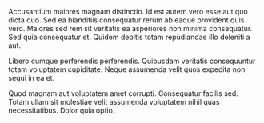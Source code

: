 Accusantium maiores magnam distinctio. Id est autem vero esse aut quo dicta quo. Sed ea blanditiis consequatur rerum ab eaque provident quis vero. Maiores sed rem sit veritatis ea asperiores non minima consequatur. Sed quia consequatur et. Quidem debitis totam repudiandae illo deleniti a aut.
 Libero cumque perferendis perferendis. Quibusdam veritatis consequuntur totam voluptatem cupiditate. Neque assumenda velit quos expedita non sequi in ea et.
 Quod magnam aut voluptatem amet corrupti. Consequatur facilis sed. Totam ullam sit molestiae velit assumenda voluptatem nihil quas necessitatibus. Dolor quia optio.